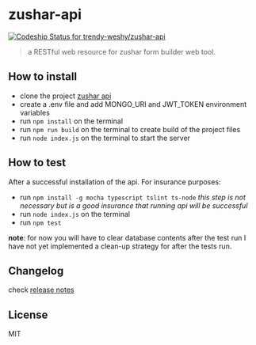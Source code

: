 # zushar-api #
[ ![Codeship Status for trendy-weshy/zushar-api](https://app.codeship.com/projects/2be605a0-e0bc-0134-8f7a-5ecc5558b622/status?branch=master)](https://app.codeship.com/projects/205310)
> a RESTful web resource for zushar form builder web tool.

## How to install ##

- clone the project [zushar api](https://github.com/trendy-weshy/zushar-api.git)
- create a .env file and add MONGO_URI and JWT_TOKEN environment variables
- run `npm install` on the terminal
- run `npm run build` on the terminal to create build of the project files
- run `node index.js` on the terminal to start the server

## How to test ##

After a successful installation of the api. For insurance purposes:

- run `npm install -g mocha typescript tslint ts-node` _this step is not necessary but is a good insurance that running api will be successful_
- run `node index.js` on the terminal
- run `npm test`

**note**: for now you will have to clear database contents after the test run I have not yet implemented a clean-up
strategy for after the tests run.

## Changelog ##
check [release notes](https://github.com/trendy-weshy/zushar-api/releases)
## License ##
MIT
